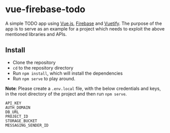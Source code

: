 # vue-firebase-todo

A simple TODO app using [Vue.js](https://vuejs.org/), [Firebase](https://firebase.google.com/) and [Vuetify](https://vuetifyjs.com/en/). 
The purpose of the app is to serve as an example for a project which needs to exploit the above mentioned libraries and APIs.

## Install

* Clone the repository
* `cd` to the repository directory
* Run `npm install`, which will install the dependencies
* Run `npm serve` to play around.

**Note**: Please create a `.env.local` file, with the below credentials and keys, in the root directory of the project and then run `npm serve`.
```
API_KEY
AUTH_DOMAIN
DB_URL
PROJECT_ID
STORAGE_BUCKET
MESSAGING_SENDER_ID
```
